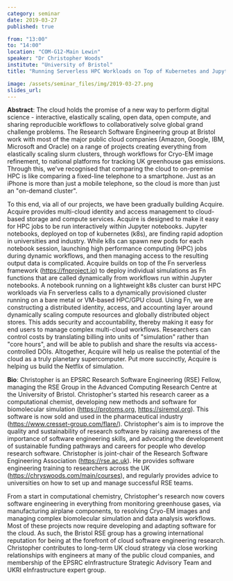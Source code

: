 ```yaml
---
category: seminar
date: 2019-03-27
published: true

from: "13:00"
to: "14:00"
location: "COM-G12-Main Lewin"
speaker: "Dr Christopher Woods"
institute: "University of Bristol"
title: "Running Serverless HPC Workloads on Top of Kubernetes and Jupyter Notebooks"

image: /assets/seminar_files/img/2019-03-27.png
slides_url:
---
```


**Abstract**: The cloud holds the promise of a new way to perform digital science - interactive, elastically scaling, open data, open compute, and sharing reproducible workflows to collaboratively solve global grand challenge problems. The Research Software Engineering group at Bristol work with most of the major public cloud companies (Amazon, Google, IBM, Microsoft and Oracle) on a range of projects creating everything from elastically scaling slurm clusters, through workflows for Cryo-EM image refinement, to national platforms for tracking UK greenhouse gas emissions. Through this, we've recognised that comparing the cloud to on-premise HPC is like comparing a fixed-line telephone to a smartphone. Just as an iPhone is more than just a mobile telephone, so the cloud is more than just an "on-demand cluster".

To this end, via all of our projects, we have been gradually building Acquire. Acquire provides multi-cloud identity and access management to cloud-based storage and compute services. Acquire is designed to make it easy for HPC jobs to be run interactively within Jupyter notebooks. Jupyter notebooks, deployed on top of kubernetes (k8s), are finding rapid adoption in universities and industry. While k8s can spawn new pods for each notebook session, launching high performance computing (HPC) jobs during dynamic workflows, and then managing access to the resulting output data is complicated. Acquire builds on top of the Fn serverless framework (https://fnproject.io) to deploy individual simulations as Fn functions that are called dynamically from workflows run within Jupyter notebooks. A notebook running on a lightweight k8s cluster can burst HPC workloads via Fn serverless calls to a dynamically provisioned cluster running on a bare metal or VM-based HPC/GPU cloud. Using Fn, we are constructing a distributed identity, access, and accounting layer around dynamically scaling compute resources and globally distributed object stores. This adds security and accountability, thereby making it easy for end users to manage complex multi-cloud workflows. Researchers can control costs by translating billing into units of "simulation" rather than "core hours", and will be able to publish and share the results via access-controlled DOIs. Altogether, Acquire will help us realise the potential of the cloud as a truly planetary supercomputer. Put more succinctly, Acquire is helping us build the Netflix of simulation.

**Bio**: Christopher is an EPSRC Research Software Engineering (RSE) Fellow, managing the RSE Group in the Advanced Computing Research Centre at the University of Bristol. Christopher's started his research career as a computational chemist, developing new methods and software for biomolecular simulation (https://protoms.org, https://siremol.org). This software is now sold and used in the pharmaceutical industry (https://www.cresset-group.com/flare/). Christopher's aim is to improve the quality and sustainability of research software by raising awareness of the importance of software engineering skills, and advocating the development of sustainable funding pathways and careers for people who develop research software. Christopher is joint-chair of the Research Software Engineering Association (https://rse.ac.uk). He provides software engineering training to researchers across the UK (https://chryswoods.com/main/courses), and regularly provides advice to universities on how to set up and manage successful RSE teams.

From a start in computational chemistry, Christopher's research now covers software engineering in everything from monitoring greenhouse gases, via manufacturing airplane components, to resolving Cryo-EM images and managing complex biomolecular simulation and data analysis workflows. Most of these projects now require developing and adapting software for the cloud. As such, the Bristol RSE group has a growing international reputation for being at the forefront of cloud software engineering research. Christopher contributes to long-term UK cloud strategy via close working relationships with engineers at many of the public cloud companies, and membership of the EPSRC eInfrastructure Strategic Advisory Team and UKRI eInfrastructure expert group.
